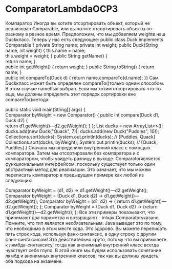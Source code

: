 # ComparatorLambdaOCP3

Компаратор
Иногда вы хотите отсортировать объект, который не реализован Comparable, или вы хотите отсортировать объекты по-разному в разное время.
Предположим, что мы добавляем weightв наш Duckкласс. Теперь у нас есть следующее:
public class Duck implements Comparable<Duck> { 
  private String name; 
  private int weight; 
  public Duck(String name, int weight) { 
     this.name = name;   
   this.weight = weight;
   } 
  public String getName() {  
return name;
 }  
 public int getWeight() { 
 return weight; 
} 
  public String toString() {
 return name; 
}  
public int compareTo(Duck d) {
      return name.compareTo(d.name); 
  }}
Сам Duckкласс может быть определен compareTo()только одним способом. В этом случае nameбыл выбран. Если мы хотим отсортировать что-то еще, мы должны определить этот порядок сортировки вне compareTo()метода:

public static void main(String[] args) {  
 Comparator<Duck> byWeight = new Comparator<Duck>() { 
     public int compare(Duck d1, Duck d2) {  
       return d1.getWeight()—d2.getWeight(); 
     } 
  };
   List<Duck> ducks = new ArrayList<>();
   ducks.add(new Duck("Quack", 7));
   ducks.add(new Duck("Puddles", 10)); 
  Collections.sort(ducks); 
  System.out.println(ducks);             // [Puddles, Quack]
   Collections.sort(ducks, byWeight); 
  System.out.println(ducks);             // [Quack, Puddles]
}
Сначала мы определили внутренний класс с помощью компаратора. Затем мы отсортировали без компаратора и с компаратором, чтобы увидеть разницу в выходе.
Comparatorявляется функциональным интерфейсом, поскольку существует только один абстрактный метод для реализации. Это означает, что мы можем переписать компаратор в предыдущем примере как любой из следующих:

Comparator<Duck> byWeight = (d1, d2) -> d1.getWeight()—d2.getWeight();
Comparator<Duck> byWeight = (Duck d1, Duck d2) -> d1.getWeight()—d2.getWeight();
Comparator<Duck> byWeight = (d1, d2) -> { return d1.getWeight()—d2.getWeight(); };
Comparator<Duck> byWeight = (Duck d1, Duck d2) -> {return d1.getWeight()—d2.getWeight(); };
Все эти примеры показывают, что принимают два параметра и возвращают - intкак Comparatorуказано. Помните, что тип является необязательным. Java выведет это по тому, что необходимо в этом месте кода. Это здорово. Вы можете переписать пять строк кода, используя фанк-синтаксис, в одну строку с другим фанк-синтаксисом! Это действительно круто, потому что вы привыкаете к лямбда-синтаксису, тогда как анонимный внутренний класс всегда чувствует себя глупо. В этой книге мы будем использовать сочетание лямбд и анонимных внутренних классов, так как вы должны увидеть оба подхода на экзамене.
